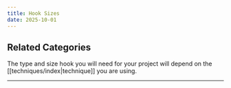 ```yaml
---
title: Hook Sizes
date: 2025-10-01
---
```

## Related Categories
The type and size hook you will need for your project will depend on the [[techniques/index|technique]] you are using. 

---

